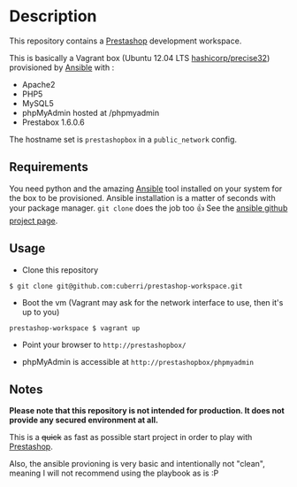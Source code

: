 Description
===========

This repository contains a [Prestashop](http://prestashop.com/) development workspace.

This is basically a Vagrant box (Ubuntu 12.04 LTS [hashicorp/precise32](https://vagrantcloud.com/hashicorp/precise32)) provisioned by [Ansible](http://www.ansible.com/) with :

* Apache2
* PHP5
* MySQL5
* phpMyAdmin hosted at /phpmyadmin
* Prestabox 1.6.0.6

The hostname set is `prestashopbox` in a `public_network` config.

Requirements
------------

You need python and the amazing [Ansible](http://www.ansible.com/) tool installed on your system for the box to be provisioned. Ansible installation is a matter of seconds with your package manager. `git clone` does the job too :thumbsup: See the [ansible github project page](https://github.com/ansible/ansible/).

Usage
-----

* Clone this repository

```
$ git clone git@github.com:cuberri/prestashop-workspace.git
```

* Boot the vm (Vagrant may ask for the network interface to use, then it's up to you)

```
prestashop-workspace $ vagrant up
```

* Point your browser to `http://prestashopbox/`

* phpMyAdmin is accessible at `http://prestashopbox/phpmyadmin`

Notes
-----

**Please note that this repository is not intended for production. It does not provide any secured environment at all.**

This is a ~~quick~~ as fast as possible start project in order to play with [Prestashop](http://prestashop.com/).

Also, the ansible provioning is very basic and intentionally not "clean", meaning I will not recommend using the playbook as is :P
